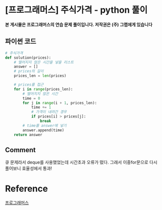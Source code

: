 




# [프로그래머스] 주식가격 - python 풀이

**본 게시물은 프로그래머스의 연습 문제 풀이입니다. 저작권은 (주) 그랩에게 있습니다**

## 파이썬 코드

```python
# 주식가격
def solution(prices):
    # 떨어지지 않은 시간을 넣을 리스트
    answer = []
    # prices의 길이
    prices_len = len(prices)

    # prices를 접근
    for i in range(prices_len):
        # 떨어지지 않은 시간
        time = 0
        for j in range(i + 1, prices_len):
            time += 1
            # 가격이 내려간 경우
            if prices[i] > prices[j]:
                break
        # time를 answer에 넣기
        answer.append(time)
    return answer
```



## Comment

큐 문제라서 deque를 사용했었는데 시간초과 오류가 떴다. 그래서 이중for문으로 다시 풀어보니 효율성에서 통과! 

# Reference

[프로그래머스](https://programmers.co.kr)